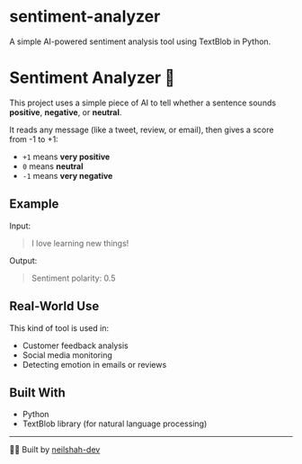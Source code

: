 # sentiment-analyzer
A simple AI-powered sentiment analysis tool using TextBlob in Python.
# Sentiment Analyzer 🧠

This project uses a simple piece of AI to tell whether a sentence sounds **positive**, **negative**, or **neutral**.

It reads any message (like a tweet, review, or email), then gives a score from -1 to +1:
- `+1` means **very positive**
- `0` means **neutral**
- `-1` means **very negative**

## Example
Input:
> I love learning new things!

Output:
> Sentiment polarity: 0.5

## Real-World Use
This kind of tool is used in:
- Customer feedback analysis
- Social media monitoring
- Detecting emotion in emails or reviews

## Built With
- Python
- TextBlob library (for natural language processing)

---

👨‍💻 Built by [neilshah-dev](https://github.com/neilshah-dev)
